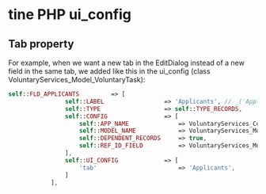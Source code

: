 # tine PHP ui_config

Tab property
------

For example, when we want a new tab in the EditDialog instead of a new field in the same tab, we added like this in the ui_config (class VoluntaryServices_Model_VoluntaryTask):

~~~ php
self::FLD_APPLICANTS         => [
                self::LABEL                 => 'Applicants', // _('Applicants')
                self::TYPE                  => self::TYPE_RECORDS,
                self::CONFIG                => [
                    self::APP_NAME              => VoluntaryServices_Config::APP_NAME,
                    self::MODEL_NAME            => VoluntaryServices_Model_Applicant::MODEL_NAME_PART,
                    self::DEPENDENT_RECORDS     => true,
                    self::REF_ID_FIELD          => VoluntaryServices_Model_Applicant::FLD_TASK,
                ],
                self::UI_CONFIG             => [
                    'tab'                       => 'Applicants',
                ]
            ],
~~~